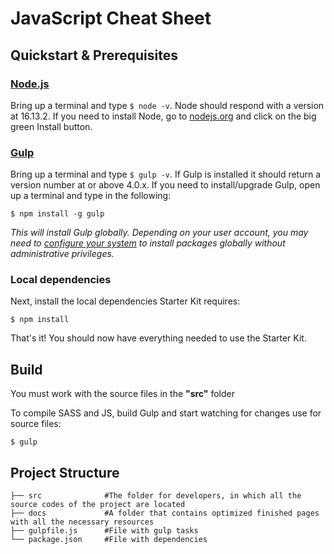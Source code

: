# JavaScript Cheat Sheet

## Quickstart & Prerequisites

### [Node.js](https://nodejs.org)

Bring up a terminal and type `$ node -v`.
Node should respond with a version at 16.13.2.
If you need to install Node, go to [nodejs.org](https://nodejs.org) and click on the big green Install button.

### [Gulp](http://gulpjs.com)

Bring up a terminal and type `$ gulp -v`.
If Gulp is installed it should return a version number at or above 4.0.x.
If you need to install/upgrade Gulp, open up a terminal and type in the following:

````
$ npm install -g gulp
````

*This will install Gulp globally. Depending on your user account, you may need to [configure your system](https://github.com/sindresorhus/guides/blob/master/npm-global-without-sudo.md) to install packages globally without administrative privileges.*

### Local dependencies

Next, install the local dependencies Starter Kit requires:

````
$ npm install
````

That's it! You should now have everything needed to use the Starter Kit.

## Build

You must work with the source files in the **"src"** folder

To compile SASS and JS, build Gulp and start watching for changes use for source files:

````
$ gulp
````

## Project Structure
````
├── src              #The folder for developers, in which all the source codes of the project are located
├── docs             #A folder that contains optimized finished pages with all the necessary resources
├── gulpfile.js      #File with gulp tasks
└── package.json     #File with dependencies
````
